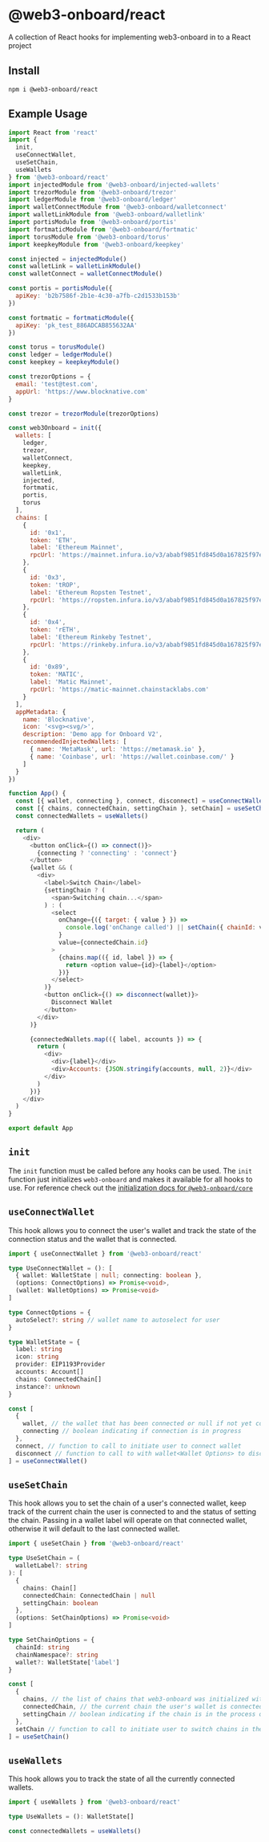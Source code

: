 # @web3-onboard/react

A collection of React hooks for implementing web3-onboard in to a React project

## Install

`npm i @web3-onboard/react`

## Example Usage

```javascript
import React from 'react'
import {
  init,
  useConnectWallet,
  useSetChain,
  useWallets
} from '@web3-onboard/react'
import injectedModule from '@web3-onboard/injected-wallets'
import trezorModule from '@web3-onboard/trezor'
import ledgerModule from '@web3-onboard/ledger'
import walletConnectModule from '@web3-onboard/walletconnect'
import walletLinkModule from '@web3-onboard/walletlink'
import portisModule from '@web3-onboard/portis'
import fortmaticModule from '@web3-onboard/fortmatic'
import torusModule from '@web3-onboard/torus'
import keepkeyModule from '@web3-onboard/keepkey'

const injected = injectedModule()
const walletLink = walletLinkModule()
const walletConnect = walletConnectModule()

const portis = portisModule({
  apiKey: 'b2b7586f-2b1e-4c30-a7fb-c2d1533b153b'
})

const fortmatic = fortmaticModule({
  apiKey: 'pk_test_886ADCAB855632AA'
})

const torus = torusModule()
const ledger = ledgerModule()
const keepkey = keepkeyModule()

const trezorOptions = {
  email: 'test@test.com',
  appUrl: 'https://www.blocknative.com'
}

const trezor = trezorModule(trezorOptions)

const web3Onboard = init({
  wallets: [
    ledger,
    trezor,
    walletConnect,
    keepkey,
    walletLink,
    injected,
    fortmatic,
    portis,
    torus
  ],
  chains: [
    {
      id: '0x1',
      token: 'ETH',
      label: 'Ethereum Mainnet',
      rpcUrl: 'https://mainnet.infura.io/v3/ababf9851fd845d0a167825f97eeb12b'
    },
    {
      id: '0x3',
      token: 'tROP',
      label: 'Ethereum Ropsten Testnet',
      rpcUrl: 'https://ropsten.infura.io/v3/ababf9851fd845d0a167825f97eeb12b'
    },
    {
      id: '0x4',
      token: 'rETH',
      label: 'Ethereum Rinkeby Testnet',
      rpcUrl: 'https://rinkeby.infura.io/v3/ababf9851fd845d0a167825f97eeb12b'
    },
    {
      id: '0x89',
      token: 'MATIC',
      label: 'Matic Mainnet',
      rpcUrl: 'https://matic-mainnet.chainstacklabs.com'
    }
  ],
  appMetadata: {
    name: 'Blocknative',
    icon: '<svg><svg/>',
    description: 'Demo app for Onboard V2',
    recommendedInjectedWallets: [
      { name: 'MetaMask', url: 'https://metamask.io' },
      { name: 'Coinbase', url: 'https://wallet.coinbase.com/' }
    ]
  }
})

function App() {
  const [{ wallet, connecting }, connect, disconnect] = useConnectWallet()
  const [{ chains, connectedChain, settingChain }, setChain] = useSetChain()
  const connectedWallets = useWallets()

  return (
    <div>
      <button onClick={() => connect()}>
        {connecting ? 'connecting' : 'connect'}
      </button>
      {wallet && (
        <div>
          <label>Switch Chain</label>
          {settingChain ? (
            <span>Switching chain...</span>
          ) : (
            <select
              onChange={({ target: { value } }) =>
                console.log('onChange called') || setChain({ chainId: value })
              }
              value={connectedChain.id}
            >
              {chains.map(({ id, label }) => {
                return <option value={id}>{label}</option>
              })}
            </select>
          )}
          <button onClick={() => disconnect(wallet)}>
            Disconnect Wallet
          </button>
        </div>
      )}

      {connectedWallets.map(({ label, accounts }) => {
        return (
          <div>
            <div>{label}</div>
            <div>Accounts: {JSON.stringify(accounts, null, 2)}</div>
          </div>
        )
      })}
    </div>
  )
}

export default App
```

## `init`

The `init` function must be called before any hooks can be used. The `init` function just initializes `web3-onboard` and makes it available for all hooks to use. For reference check out the [initialization docs for `@web3-onboard/core`](../core/README.md#initialization)

## `useConnectWallet`

This hook allows you to connect the user's wallet and track the state of the connection status and the wallet that is connected.

```typescript
import { useConnectWallet } from '@web3-onboard/react'

type UseConnectWallet = (): [
  { wallet: WalletState | null; connecting: boolean },
  (options: ConnectOptions) => Promise<void>,
  (wallet: WalletOptions) => Promise<void>
]

type ConnectOptions = {
  autoSelect?: string // wallet name to autoselect for user
}

type WalletState = {
  label: string
  icon: string
  provider: EIP1193Provider
  accounts: Account[]
  chains: ConnectedChain[]
  instance?: unknown
}

const [
  {
    wallet, // the wallet that has been connected or null if not yet connected
    connecting // boolean indicating if connection is in progress
  },
  connect, // function to call to initiate user to connect wallet
  disconnect // function to call to with wallet<Wallet Options> to disconnect wallet
] = useConnectWallet()
```

## `useSetChain`

This hook allows you to set the chain of a user's connected wallet, keep track of the current chain the user is connected to and the status of setting the chain. Passing in a wallet label will operate on that connected wallet, otherwise it will default to the last connected wallet.

```typescript
import { useSetChain } from '@web3-onboard/react'

type UseSetChain = (
  walletLabel?: string
): [
  {
    chains: Chain[]
    connectedChain: ConnectedChain | null
    settingChain: boolean
  },
  (options: SetChainOptions) => Promise<void>
]

type SetChainOptions = {
  chainId: string
  chainNamespace?: string
  wallet?: WalletState['label']
}

const [
  {
    chains, // the list of chains that web3-onboard was initialized with
    connectedChain, // the current chain the user's wallet is connected to
    settingChain // boolean indicating if the chain is in the process of being set
  },
  setChain // function to call to initiate user to switch chains in their wallet
] = useSetChain()
```

## `useWallets`

This hook allows you to track the state of all the currently connected wallets.

```typescript
import { useWallets } from '@web3-onboard/react'

type UseWallets = (): WalletState[]

const connectedWallets = useWallets()
```
